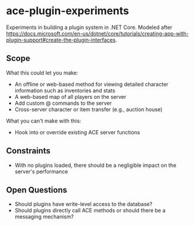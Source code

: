 # ace-plugin-experiments

Experiments in building a plugin system in .NET Core.
Modeled after https://docs.microsoft.com/en-us/dotnet/core/tutorials/creating-app-with-plugin-support#create-the-plugin-interfaces.

## Scope

What this could let you make:

- An offline or web-based method for viewing detailed character information such as inventories and stats
- A web-based map of all players on the server
- Add custom @ commands to the server
- Cross-server character or item transfer (e.g., auction house)

What you can't make with this:

- Hook into or override existing ACE server functions

## Constraints

- With no plugins loaded, there should be a negligible impact on the server's performance

## Open Questions

- Should plugins have write-level access to the database?
- Should plugins directly call ACE methods or should there be a messaging mechanism?

